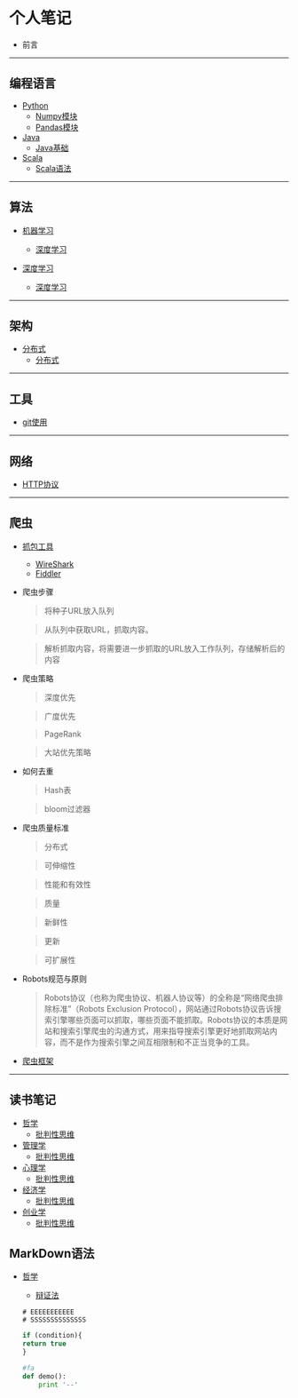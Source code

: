 # 个人笔记

* 前言

----
##  编程语言
* [Python](base/notes/note_list.md)
    * [Numpy模块](base/notes/note_list.md)
    * [Pandas模块](base/notes/note_list.md)
* [Java ](base/notes/note_list.md)
    * [Java基础](base/notes/note_list.md)
* [Scala](base/notes/note_list.md)
    * [Scala语法](base/notes/note_list.md)
----
##  算法
* [机器学习](base/notes/note_list.md)
    - [深度学习](base/notes/note_list.md)

* [深度学习](base/notes/note_list.md)
    - [深度学习](base/notes/note_list.md)
----
##  架构
* [分布式](base/notes/note_list.md)
    - [分布式](base/notes/note_list.md)

----
##  工具
* [git使用](base/notes/git_note.md)

----

##  网络
* [HTTP协议](base/notes/http_info.md)
----
##  爬虫
* [抓包工具](base/notes/note_list.md)
  - [WireShark](base/notes/note_list.md)
  - [Fiddler](base/notes/note_list.md)
* 爬虫步骤

    >将种子URL放入队列

    >从队列中获取URL，抓取内容。

    >解析抓取内容，将需要进一步抓取的URL放入工作队列，存储解析后的内容
* 爬虫策略

    >深度优先

    >广度优先

    >PageRank

    >大站优先策略
* 如何去重

    >Hash表

    >bloom过滤器

* 爬虫质量标准

    >分布式

    >可伸缩性

    >性能和有效性

    >质量

    >新鲜性

    >更新

    >可扩展性
* Robots规范与原则
   >Robots协议（也称为爬虫协议、机器人协议等）的全称是“网络爬虫排除标准”（Robots Exclusion Protocol），网站通过Robots协议告诉搜索引擎哪些页面可以抓取，哪些页面不能抓取。Robots协议的本质是网站和搜索引擎爬虫的沟通方式，用来指导搜索引擎更好地抓取网站内容，而不是作为搜索引擎之间互相限制和不正当竞争的工具。


* [爬虫框架](base/notes/note_list.md)
----

## 读书笔记
* [哲学](base/notes/note_list.md)
    - [批判性思维](base/notes/note_list.md)
* [管理学](base/notes/note_list.md)
    - [批判性思维](base/notes/note_list.md)
* [心理学](base/notes/note_list.md)
    - [批判性思维](base/notes/note_list.md)
* [经济学](base/notes/note_list.md)
    - [批判性思维](base/notes/note_list.md)
* [创业学](base/notes/note_list.md)
    - [批判性思维](base/notes/note_list.md)


## MarkDown语法
* [哲学](base/notes/note_list.md)
    - [辩证法](base/notes/note_list.md)
    ```
    # EEEEEEEEEEE
    # SSSSSSSSSSSSSS

    ```

    ``` javascript
    if (condition){
    return true
    }
    ```

    ``` python
    #fa
    def demo():
        print '--'
    ```
